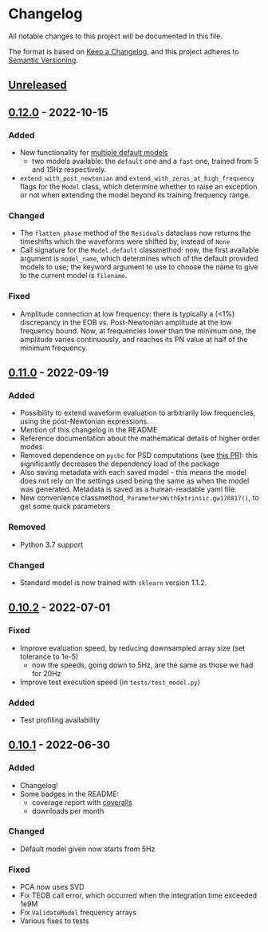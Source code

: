 # Changelog
All notable changes to this project will be documented in this file.

The format is based on [Keep a Changelog](https://keepachangelog.com/en/1.0.0/),
and this project adheres to [Semantic Versioning](https://semver.org/spec/v2.0.0.html).

## [Unreleased]

## [0.12.0] - 2022-10-15

### Added

- New functionality for [multiple default models](https://github.com/jacopok/mlgw_bns/pull/45)
    - two models available: the `default` one and a `fast` one, trained from 5 and 15Hz respectively.
- `extend_with_post_newtonian` and `extend_with_zeros_at_high_frequency` flags for the `Model` class,
    which determine whether to raise an exception or not when extending the model beyond its
    training frequency range.

### Changed

- The `flatten_phase` method of the `Residuals` dataclass now returns the timeshifts 
    which the waveforms were shifted by, instead of `None`
- Call signature for the `Model.default` classmethod: now, the first available argument 
    is `model_name`, which determines which of the default provided models to use;
    the keyword argument to use to choose the name to give to the current model is `filename`.

### Fixed

- Amplitude connection at low frequency: there is typically a (<1%) discrepancy in the EOB vs. 
    Post-Newtonian amplitude at the low frequency bound. Now, at frequencies lower than the minimum one,
    the amplitude varies continuously, and reaches its PN value at half of the minimum frequency.

## [0.11.0] - 2022-09-19

### Added

- Possibility to extend waveform evaluation to arbitrarily low frequencies, using the 
    post-Newtonian expressions. 
- Mention of this changelog in the README
- Reference documentation about the mathematical details of higher order modes
- Removed dependence on `pycbc` for PSD computations (see [this PR](https://github.com/jacopok/mlgw_bns/pull/38)): 
    this significantly decreases the dependency load of the package
- Also saving metadata with each saved model - this means the model does not rely on the settings
    used being the same as when the model was generated. 
    Metadata is saved as a human-readable yaml file.
- New convenience classmethod, `ParametersWithExtrinsic.gw170817()`, to get some quick parameters

### Removed

- Python 3.7 support

### Changed

- Standard model is now trained with `sklearn` version 1.1.2.

## [0.10.2] - 2022-07-01

### Fixed

- Improve evaluation speed, by reducing downsampled array size (set tolerance to 1e-5)
    - now the speeds, going down to 5Hz, are the same as those we had for 20Hz
- Improve test execution speed (in `tests/test_model.py`)

### Added

- Test profiling availability

## [0.10.1] - 2022-06-30

### Added

- Changelog!
- Some badges in the README:
    - coverage report with [coveralls](https://coveralls.io/)
    - downloads per month

### Changed

- Default model given now starts from 5Hz

### Fixed

- PCA now uses SVD
- Fix TEOB call error, which occurred when the integration time exceeded 1e9M
- Fix `ValidateModel` frequency arrays
- Various fixes to tests

[Unreleased]: https://github.com/jacopok/mlgw_bns/compare/v0.12.0...HEAD
[0.12.0]: https://github.com/jacopok/mlgw_bns/compare/v0.11.0...v0.12.0
[0.11.0]: https://github.com/jacopok/mlgw_bns/compare/v0.10.2...v0.11.0
[0.10.2]: https://github.com/jacopok/mlgw_bns/compare/v0.10.1...v0.10.2
[0.10.1]: https://github.com/jacopok/mlgw_bns/compare/v0.10.0...v0.10.1
